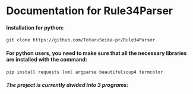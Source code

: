 # Documentation for Rule34Parser

#### Installation for python:
`git clone https://github.com/TotaruSeika-pr/Rule34Parser`

#### For python users, you need to make sure that all the necessary libraries are installed with the command:
`pip install requests lxml argparse beautifulsoup4 termcolor`

##### The project is currently divided into 3 programs:

